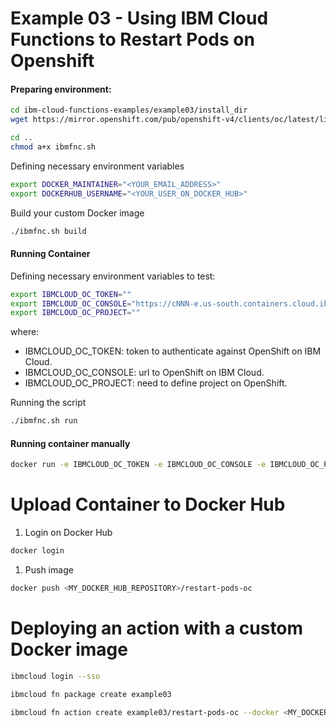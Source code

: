 Example 03 - Using IBM Cloud Functions to Restart Pods on Openshift
===========================


#### Preparing environment:

```bash
cd ibm-cloud-functions-examples/example03/install_dir
wget https://mirror.openshift.com/pub/openshift-v4/clients/oc/latest/linux/oc.tar.gz

cd ..
chmod a+x ibmfnc.sh
```

Defining necessary environment variables

```bash
export DOCKER_MAINTAINER="<YOUR_EMAIL_ADDRESS>"
export DOCKERHUB_USERNAME="<YOUR_USER_ON_DOCKER_HUB>"
```

Build your custom Docker image

```bash
./ibmfnc.sh build
```

#### Running Container

Defining necessary environment variables to test:

```bash
export IBMCLOUD_OC_TOKEN=""
export IBMCLOUD_OC_CONSOLE="https://cNNN-e.us-south.containers.cloud.ibm.com:NNNNN"
export IBMCLOUD_OC_PROJECT=""
```

where:

* IBMCLOUD_OC_TOKEN:  token to authenticate against OpenShift on IBM Cloud.
* IBMCLOUD_OC_CONSOLE:  url to OpenShift on IBM Cloud.
* IBMCLOUD_OC_PROJECT:  need to define project on OpenShift.

Running the script

```bash
./ibmfnc.sh run
```

#### Running container manually

```bash
docker run -e IBMCLOUD_OC_TOKEN -e IBMCLOUD_OC_CONSOLE -e IBMCLOUD_OC_PROJECT restart-pods-oc
```



# Upload Container to Docker Hub

1. Login on Docker Hub

```bash
docker login 
```

1. Push image

```bash
docker push <MY_DOCKER_HUB_REPOSITORY>/restart-pods-oc
```

# Deploying an action with a custom Docker image


```bash
ibmcloud login --sso

ibmcloud fn package create example03

ibmcloud fn action create example03/restart-pods-oc --docker <MY_DOCKER_HUB_REPOSITORY>/restart-pods-oc
```